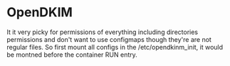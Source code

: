 # OpenDKIM

It it very picky for permissions of everything including directories permissions and don't want to use configmaps though they're are not regular files. So first mount all configs in the /etc/opendkinm_init, it would be montned before the container RUN entry.

